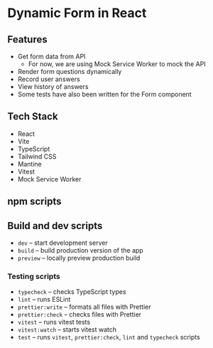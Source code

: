 # Dynamic Form in React

## Features

- Get form data from API
  - For now, we are using Mock Service Worker to mock the API
- Render form questions dynamically
- Record user answers
- View history of answers
- Some tests have also been written for the Form component

## Tech Stack

- React
- Vite
- TypeScript
- Tailwind CSS
- Mantine
- Vitest
- Mock Service Worker

## npm scripts

## Build and dev scripts

- `dev` – start development server
- `build` – build production version of the app
- `preview` – locally preview production build

### Testing scripts

- `typecheck` – checks TypeScript types
- `lint` – runs ESLint
- `prettier:write` – formats all files with Prettier
- `prettier:check` – checks files with Prettier
- `vitest` – runs vitest tests
- `vitest:watch` – starts vitest watch
- `test` – runs `vitest`, `prettier:check`, `lint` and `typecheck` scripts
